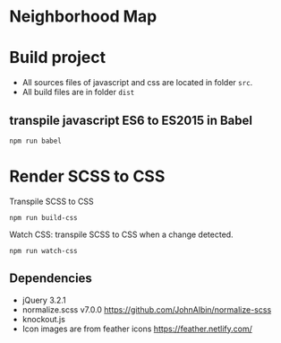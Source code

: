 # Neighborhood Map

# Build project 
- All sources files of javascript and css are located in folder `src`.
- All build files are in folder `dist`

## transpile javascript ES6 to ES2015 in Babel 
```es62es2015
npm run babel

```

# Render SCSS to CSS
Transpile SCSS to CSS

```scss2css
npm run build-css
```

Watch CSS: transpile SCSS to CSS when a change detected.
```scss2css
npm run watch-css
```

## Dependencies
* jQuery 3.2.1
* normalize.scss v7.0.0 https://github.com/JohnAlbin/normalize-scss
* knockout.js
* Icon images are from feather icons https://feather.netlify.com/